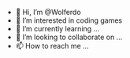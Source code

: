 - 👋 Hi, I’m @Wolferdo
- 👀 I’m interested in coding games
- 🌱 I’m currently learning ...
- 💞️ I’m looking to collaborate on ...
- 📫 How to reach me ...

<!---
Wolferdo/Wolferdo is a ✨ special ✨ repository because its `README.md` (this file) appears on your GitHub profile.
You can click the Preview link to take a look at your changes.
--->
